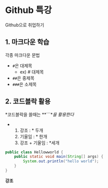 # Github 특강

Github으로 취업하기



## 1. 마크다운 학습

각종 마크다운 문법

- `#`은 대제목
  - ex) # 대제목
- `##`은 중제목
- `###`은 소제목



## 2. 코드블락 활용

*코드블락을 쓸때는 **```**을 활용한다*

- 1. 강조 : * 두개
  2. 기울임 : * 한개
  3. 강조 + 기울임 : *세개

```java
public class Hellowworld {
    public static void main(String[] args) {
        System.out.println("hello world");
    }
}
```

**강조**